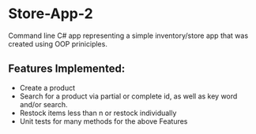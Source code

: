 # Store-App-2
Command line C# app representing a simple inventory/store app that was created using OOP priniciples. 

## Features Implemented:
- Create a product
- Search for a product via partial or complete id, as well as key word and/or search.
- Restock items less than n or restock individually
- Unit tests for many methods for the above Features
